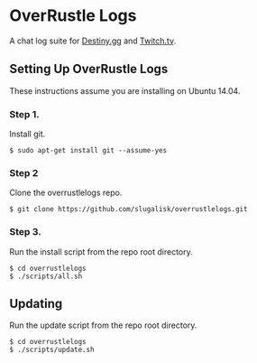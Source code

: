 OverRustle Logs
===============
A chat log suite for [Destiny.gg](http://twitch.tv) and [Twitch.tv](http://twitch.tv).

## Setting Up OverRustle Logs
These instructions assume you are installing on Ubuntu 14.04.

### Step 1.
Install git.

```
$ sudo apt-get install git --assume-yes
```

### Step 2
Clone the overrustlelogs repo.

```
$ git clone https://github.com/slugalisk/overrustlelogs.git
```

### Step 3.
Run the install script from the repo root directory.

```
$ cd overrustlelogs
$ ./scripts/all.sh
```

## Updating
Run the update script from the repo root directory.

```
$ cd overrustlelogs
$ ./scripts/update.sh
```
